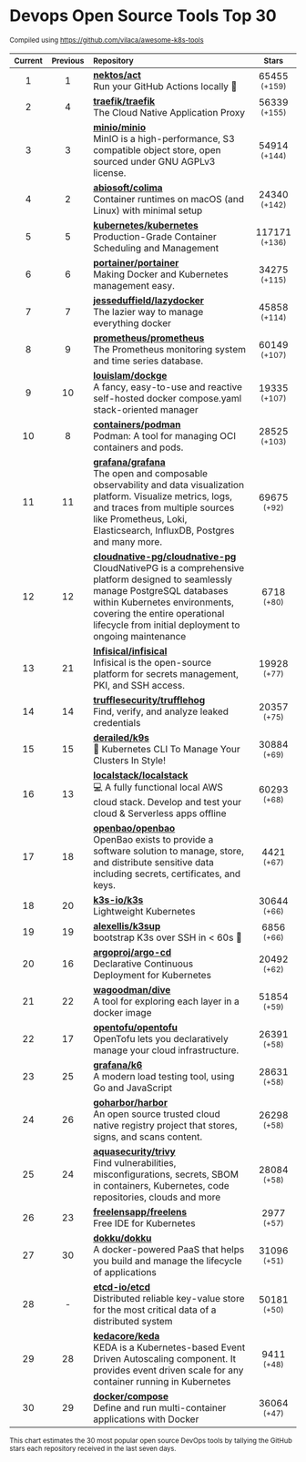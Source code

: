 # Devops Open Source Tools Top 30
<sup>Compiled using https://github.com/vilaca/awesome-k8s-tools</sup>
<div align="center">

|<sub>Current</sub>|<sub>Previous</sub>|<sub>Repository</sub>|<sub>Stars</sub>|
|:---:|:---:|:---|:---:|
|1|1|[**nektos/act**](https://github.com/nektos/act)<br/>Run your GitHub Actions locally 🚀|65455 <sup>(+159)</sup>|
|2|4|[**traefik/traefik**](https://github.com/traefik/traefik)<br/>The Cloud Native Application Proxy|56339 <sup>(+155)</sup>|
|3|3|[**minio/minio**](https://github.com/minio/minio)<br/>MinIO is a high-performance, S3 compatible object store, open sourced under GNU AGPLv3 license.|54914 <sup>(+144)</sup>|
|4|2|[**abiosoft/colima**](https://github.com/abiosoft/colima)<br/>Container runtimes on macOS (and Linux) with minimal setup|24340 <sup>(+142)</sup>|
|5|5|[**kubernetes/kubernetes**](https://github.com/kubernetes/kubernetes)<br/>Production-Grade Container Scheduling and Management|117171 <sup>(+136)</sup>|
|6|6|[**portainer/portainer**](https://github.com/portainer/portainer)<br/>Making Docker and Kubernetes management easy.|34275 <sup>(+115)</sup>|
|7|7|[**jesseduffield/lazydocker**](https://github.com/jesseduffield/lazydocker)<br/>The lazier way to manage everything docker|45858 <sup>(+114)</sup>|
|8|9|[**prometheus/prometheus**](https://github.com/prometheus/prometheus)<br/>The Prometheus monitoring system and time series database.|60149 <sup>(+107)</sup>|
|9|10|[**louislam/dockge**](https://github.com/louislam/dockge)<br/>A fancy, easy-to-use and reactive self-hosted docker compose.yaml stack-oriented manager|19335 <sup>(+107)</sup>|
|10|8|[**containers/podman**](https://github.com/containers/podman)<br/>Podman: A tool for managing OCI containers and pods.|28525 <sup>(+103)</sup>|
|11|11|[**grafana/grafana**](https://github.com/grafana/grafana)<br/>The open and composable observability and data visualization platform. Visualize metrics, logs, and traces from multiple sources like Prometheus, Loki, Elasticsearch, InfluxDB, Postgres and many more. |69675 <sup>(+92)</sup>|
|12|12|[**cloudnative-pg/cloudnative-pg**](https://github.com/cloudnative-pg/cloudnative-pg)<br/>CloudNativePG is a comprehensive platform designed to seamlessly manage PostgreSQL databases within Kubernetes environments, covering the entire operational lifecycle from initial deployment to ongoing maintenance|6718 <sup>(+80)</sup>|
|13|21|[**Infisical/infisical**](https://github.com/Infisical/infisical)<br/>Infisical is the open-source platform for secrets management, PKI, and SSH access.|19928 <sup>(+77)</sup>|
|14|14|[**trufflesecurity/trufflehog**](https://github.com/trufflesecurity/trufflehog)<br/>Find, verify, and analyze leaked credentials|20357 <sup>(+75)</sup>|
|15|15|[**derailed/k9s**](https://github.com/derailed/k9s)<br/>🐶 Kubernetes CLI To Manage Your Clusters In Style!|30884 <sup>(+69)</sup>|
|16|13|[**localstack/localstack**](https://github.com/localstack/localstack)<br/>💻 A fully functional local AWS cloud stack. Develop and test your cloud & Serverless apps offline|60293 <sup>(+68)</sup>|
|17|18|[**openbao/openbao**](https://github.com/openbao/openbao)<br/>OpenBao exists to provide a software solution to manage, store, and distribute sensitive data including secrets, certificates, and keys.|4421 <sup>(+67)</sup>|
|18|20|[**k3s-io/k3s**](https://github.com/k3s-io/k3s)<br/>Lightweight Kubernetes|30644 <sup>(+66)</sup>|
|19|19|[**alexellis/k3sup**](https://github.com/alexellis/k3sup)<br/>bootstrap K3s over SSH in < 60s 🚀|6856 <sup>(+66)</sup>|
|20|16|[**argoproj/argo-cd**](https://github.com/argoproj/argo-cd)<br/>Declarative Continuous Deployment for Kubernetes|20492 <sup>(+62)</sup>|
|21|22|[**wagoodman/dive**](https://github.com/wagoodman/dive)<br/>A tool for exploring each layer in a docker image|51854 <sup>(+59)</sup>|
|22|17|[**opentofu/opentofu**](https://github.com/opentofu/opentofu)<br/>OpenTofu lets you declaratively manage your cloud infrastructure.|26391 <sup>(+58)</sup>|
|23|25|[**grafana/k6**](https://github.com/grafana/k6)<br/>A modern load testing tool, using Go and JavaScript|28631 <sup>(+58)</sup>|
|24|26|[**goharbor/harbor**](https://github.com/goharbor/harbor)<br/>An open source trusted cloud native registry project that stores, signs, and scans content.|26298 <sup>(+58)</sup>|
|25|24|[**aquasecurity/trivy**](https://github.com/aquasecurity/trivy)<br/>Find vulnerabilities, misconfigurations, secrets, SBOM in containers, Kubernetes, code repositories, clouds and more|28084 <sup>(+58)</sup>|
|26|23|[**freelensapp/freelens**](https://github.com/freelensapp/freelens)<br/>Free IDE for Kubernetes|2977 <sup>(+57)</sup>|
|27|30|[**dokku/dokku**](https://github.com/dokku/dokku)<br/>A docker-powered PaaS that helps you build and manage the lifecycle of applications|31096 <sup>(+51)</sup>|
|28|-|[**etcd-io/etcd**](https://github.com/etcd-io/etcd)<br/>Distributed reliable key-value store for the most critical data of a distributed system|50181 <sup>(+50)</sup>|
|29|28|[**kedacore/keda**](https://github.com/kedacore/keda)<br/> KEDA is a Kubernetes-based Event Driven Autoscaling component. It provides event driven scale for any container running in Kubernetes |9411 <sup>(+48)</sup>|
|30|29|[**docker/compose**](https://github.com/docker/compose)<br/>Define and run multi-container applications with Docker|36064 <sup>(+47)</sup>|


</div>

<sub>This chart estimates the 30 most popular open source DevOps tools by tallying the GitHub stars each repository received in the last seven days.</sub>
